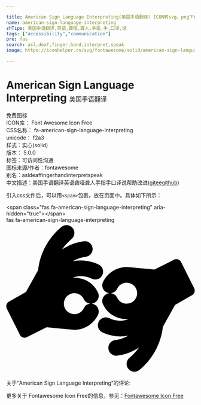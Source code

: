 ```yaml
---

title: American Sign Language Interpreting(美国手语翻译) ICON转svg、png下载
name: american-sign-language-interpreting
zhTips: 美国手语翻译,英语,聋哑,聋人,手指,手,口译,说
tags: ["accessibility","communication"]
pre: fas
search: asl,deaf,finger,hand,interpret,speak
image: https://iconhelper.cn/svg/fontawesome/solid/american-sign-language-interpreting.svg

---
```


# American Sign Language Interpreting  <small style="font-size: 60%;font-weight: 100">美国手语翻译</small>


<div class="detail-page">
<p>
<span><span class="badge-success badge">免费图标</span> </span>
<br/>
<span>
ICON库：
<span class="badge-secondary badge">Font Awesome Icon Free</span> 
</span>
<br/>
<span>
CSS名称：
<span class="badge-secondary badge">fa-american-sign-language-interpreting</span> 
</span>
<br/>
<span>
unicode：
<span class="badge-secondary badge">f2a3</span> 
<copy-btn content='f2a3' btn-title=""></copy-btn>
<copy-btn :content='String.fromCodePoint(parseInt("f2a3", 16))' btn-title="复制U"></copy-btn>
</span><br/><span>样式：<span class="badge-light badge">实心(solid)</span></span>
<br/>
<span>
版本：
<span class="badge-secondary badge">5.0.0</span> 
</span><br/><span>标签：<span class="badge-light badge"><router-link to="/tags/accessibility.html">可访问性</router-link></span><span class="badge-light badge"><router-link to="/tags/communication.html">沟通</router-link></span></span>
<br/>
<span>图标来源/作者：<span class="badge-light badge">fontawesome</span></span> 
<br/>
<span>别名：<span class="badge-light badge">asl</span><span class="badge-light badge">deaf</span><span class="badge-light badge">finger</span><span class="badge-light badge">hand</span><span class="badge-light badge">interpret</span><span class="badge-light badge">speak</span></span><br/><span class="zh-detail">中文描述：<span class="badge-primary badge">美国手语翻译</span><span class="badge-primary badge">英语</span><span class="badge-primary badge">聋哑</span><span class="badge-primary badge">聋人</span><span class="badge-primary badge">手指</span><span class="badge-primary badge">手</span><span class="badge-primary badge">口译</span><span class="badge-primary badge">说</span><span class="help-link"><span>帮助改进</span>(<a href="https://gitee.com/liuwave/icon-helper/edit/master/json/fontawesome/solid/american-sign-language-interpreting.json" target="_blank" rel="noopener noreferrer">gitee</a><a href="https://github.com/liuwave/icon-helper/edit/master/json/fontawesome/solid/american-sign-language-interpreting.json" target="_blank" rel="noopener noreferrer">github</a></span>)</span><br/>
</p>
</div>
<div class="alert alert-dark">
  <i class="fas fa-american-sign-language-interpreting fa-xs"></i>
  <i class="fas fa-american-sign-language-interpreting fa-sm"></i>
  <i class="fas fa-american-sign-language-interpreting fa-lg"></i>
  <i class="fas fa-american-sign-language-interpreting fa-2x"></i>
  <i class="fas fa-american-sign-language-interpreting fa-3x"></i>
  <i class="fas fa-american-sign-language-interpreting fa-5x"></i>
  <i class="fas fa-american-sign-language-interpreting fa-7x"></i>
</div>
<div>
  <p>引入css文件后，可以用<code>&lt;span&gt;</code>包裹，放在页面中。具体如下所示：    
  </p>
  <div class="alert alert-primary" style="font-size: 14px">
    &lt;span class="fas fa-american-sign-language-interpreting" aria-hidden="true"&gt;&lt;/span&gt;
    <copy-btn content='<span class="fas fa-american-sign-language-interpreting" aria-hidden="true"></span>'></copy-btn>
  </div>
  <div class="alert alert-secondary">
    <i class="fas fa-american-sign-language-interpreting"
    style="font-size: 24px"
    aria-hidden="true"></i> fas fa-american-sign-language-interpreting
    <copy-btn content="fas fa-american-sign-language-interpreting" btn-title="复制图标名称"></copy-btn>
  </div>
</div>
<div id="svg" class="svg-wrap">
<svg xmlns="http://www.w3.org/2000/svg" viewBox="0 0 640 512"><path d="M290.547 189.039c-20.295-10.149-44.147-11.199-64.739-3.89 42.606 0 71.208 20.475 85.578 50.576 8.576 17.899-5.148 38.071-23.617 38.071 18.429 0 32.211 20.136 23.617 38.071-14.725 30.846-46.123 50.854-80.298 50.854-.557 0-94.471-8.615-94.471-8.615l-66.406 33.347c-9.384 4.693-19.815.379-23.895-7.781L1.86 290.747c-4.167-8.615-1.111-18.897 6.946-23.621l58.072-33.069L108 159.861c6.39-57.245 34.731-109.767 79.743-146.726 11.391-9.448 28.341-7.781 37.51 3.613 9.446 11.394 7.78 28.067-3.612 37.516-12.503 10.559-23.618 22.509-32.509 35.57 21.672-14.729 46.679-24.732 74.186-28.067 14.725-1.945 28.063 8.336 29.73 23.065 1.945 14.728-8.336 28.067-23.062 29.734-16.116 1.945-31.12 7.503-44.178 15.284 26.114-5.713 58.712-3.138 88.079 11.115 13.336 6.669 18.893 22.509 12.224 35.848-6.389 13.06-22.504 18.617-35.564 12.226zm-27.229 69.472c-6.112-12.505-18.338-20.286-32.231-20.286a35.46 35.46 0 0 0-35.565 35.57c0 21.428 17.808 35.57 35.565 35.57 13.893 0 26.119-7.781 32.231-20.286 4.446-9.449 13.614-15.006 23.339-15.284-9.725-.277-18.893-5.835-23.339-15.284zm374.821-37.237c4.168 8.615 1.111 18.897-6.946 23.621l-58.071 33.069L532 352.16c-6.39 57.245-34.731 109.767-79.743 146.726-10.932 9.112-27.799 8.144-37.51-3.613-9.446-11.394-7.78-28.067 3.613-37.516 12.503-10.559 23.617-22.509 32.508-35.57-21.672 14.729-46.679 24.732-74.186 28.067-10.021 2.506-27.552-5.643-29.73-23.065-1.945-14.728 8.336-28.067 23.062-29.734 16.116-1.946 31.12-7.503 44.178-15.284-26.114 5.713-58.712 3.138-88.079-11.115-13.336-6.669-18.893-22.509-12.224-35.848 6.389-13.061 22.505-18.619 35.565-12.227 20.295 10.149 44.147 11.199 64.739 3.89-42.606 0-71.208-20.475-85.578-50.576-8.576-17.899 5.148-38.071 23.617-38.071-18.429 0-32.211-20.136-23.617-38.071 14.033-29.396 44.039-50.887 81.966-50.854l92.803 8.615 66.406-33.347c9.408-4.704 19.828-.354 23.894 7.781l44.455 88.926zm-229.227-18.618c-13.893 0-26.119 7.781-32.231 20.286-4.446 9.449-13.614 15.006-23.339 15.284 9.725.278 18.893 5.836 23.339 15.284 6.112 12.505 18.338 20.286 32.231 20.286a35.46 35.46 0 0 0 35.565-35.57c0-21.429-17.808-35.57-35.565-35.57z"/></svg>
</div>
<detail full-name='fa-american-sign-language-interpreting'></detail>
<div>
<p>关于“American Sign Language Interpreting”的评论:</p>
</div>
<Vssue title="关于“American Sign Language Interpreting”的评论" ></Vssue>    
<div><p>更多关于  Fontawesome Icon Free的信息，参见：<a target="_blank" href="https://iconhelper.cn/fontawesome.html">Fontawesome Icon Free</a>
</p></div>
